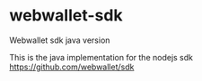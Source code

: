 # webwallet-sdk
Webwallet sdk java version

This is the java implementation for the nodejs sdk https://github.com/webwallet/sdk

